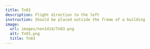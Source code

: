 ```yaml
---
title: Tn03
description: Flight direction to the left
instruction: Should be placed outside the frame of a building
image:
  url: images/nen1414/Tn03.png
  alt: Tn03.png
  title: Tn03
---
```

